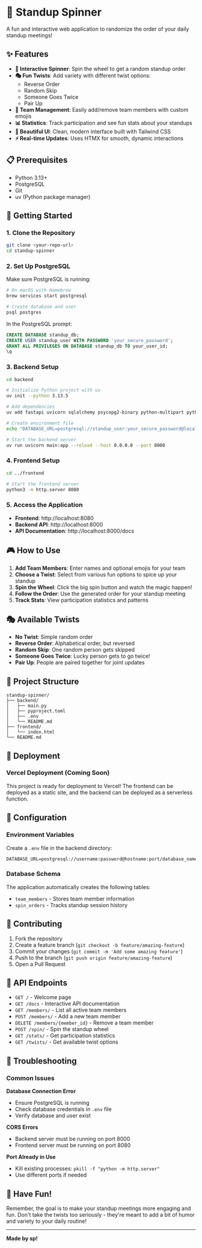 # 🎯 Standup Spinner

A fun and interactive web application to randomize the order of your daily standup meetings! 

## ✨ Features

- **🎰 Interactive Spinner**: Spin the wheel to get a random standup order
- **🎭 Fun Twists**: Add variety with different twist options:
  - Reverse Order
  - Random Skip
  - Someone Goes Twice
  - Pair Up
- **👥 Team Management**: Easily add/remove team members with custom emojis
- **📊 Statistics**: Track participation and see fun stats about your standups
- **🎨 Beautiful UI**: Clean, modern interface built with Tailwind CSS
- **⚡ Real-time Updates**: Uses HTMX for smooth, dynamic interactions



## 📋 Prerequisites

- Python 3.13+
- PostgreSQL
- Git
- uv (Python package manager)

## 🚀 Getting Started

### 1. Clone the Repository

```bash
git clone <your-repo-url>
cd standup-spinner
```

### 2. Set Up PostgreSQL

Make sure PostgreSQL is running:

```bash
# On macOS with Homebrew
brew services start postgresql

# Create database and user
psql postgres
```

In the PostgreSQL prompt:
```sql
CREATE DATABASE standup_db;
CREATE USER standup_user WITH PASSWORD 'your_secure_password';
GRANT ALL PRIVILEGES ON DATABASE standup_db TO your_user_id;
\q
```

### 3. Backend Setup

```bash
cd backend

# Initialize Python project with uv
uv init --python 3.13.5

# Add dependencies
uv add fastapi uvicorn sqlalchemy psycopg2-binary python-multipart python-dotenv

# Create environment file
echo "DATABASE_URL=postgresql://standup_user:your_secure_password@localhost/standup_db" > .env

# Start the backend server
uv run uvicorn main:app --reload --host 0.0.0.0 --port 8000
```

### 4. Frontend Setup

```bash
cd ../frontend

# Start the frontend server
python3 -m http.server 8080
```

### 5. Access the Application

- **Frontend**: http://localhost:8080
- **Backend API**: http://localhost:8000
- **API Documentation**: http://localhost:8000/docs

## 🎮 How to Use

1. **Add Team Members**: Enter names and optional emojis for your team
2. **Choose a Twist**: Select from various fun options to spice up your standup
3. **Spin the Wheel**: Click the big spin button and watch the magic happen!
4. **Follow the Order**: Use the generated order for your standup meeting
5. **Track Stats**: View participation statistics and patterns

## 🎭 Available Twists

- **No Twist**: Simple random order
- **Reverse Order**: Alphabetical order, but reversed
- **Random Skip**: One random person gets skipped
- **Someone Goes Twice**: Lucky person gets to go twice!
- **Pair Up**: People are paired together for joint updates

## 📂 Project Structure

```
standup-spinner/
├── backend/
│   ├── main.py              
│   ├── pyproject.toml       
│   ├── .env                 
│   └── README.md           
├── frontend/
│   └── index.html          
└── README.md               
```

## 🚀 Deployment

### Vercel Deployment (Coming Soon)

This project is ready for deployment to Vercel! The frontend can be deployed as a static site, and the backend can be deployed as a serverless function.

## 🔧 Configuration

### Environment Variables

Create a `.env` file in the backend directory:

```env
DATABASE_URL=postgresql://username:password@hostname:port/database_name
```

### Database Schema

The application automatically creates the following tables:
- `team_members` - Stores team member information
- `spin_orders` - Tracks standup session history

## 🤝 Contributing

1. Fork the repository
2. Create a feature branch (`git checkout -b feature/amazing-feature`)
3. Commit your changes (`git commit -m 'Add some amazing feature'`)
4. Push to the branch (`git push origin feature/amazing-feature`)
5. Open a Pull Request

## 📝 API Endpoints

- `GET /` - Welcome page
- `GET /docs` - Interactive API documentation
- `GET /members/` - List all active team members
- `POST /members/` - Add a new team member
- `DELETE /members/{member_id}` - Remove a team member
- `POST /spin/` - Spin the standup wheel
- `GET /stats/` - Get participation statistics
- `GET /twists/` - Get available twist options

## 🐛 Troubleshooting

### Common Issues

**Database Connection Error**
- Ensure PostgreSQL is running
- Check database credentials in `.env` file
- Verify database and user exist

**CORS Errors**
- Backend server must be running on port 8000
- Frontend server must be running on port 8080

**Port Already in Use**
- Kill existing processes: `pkill -f "python -m http.server"`
- Use different ports if needed

## 🎉 Have Fun!

Remember, the goal is to make your standup meetings more engaging and fun. Don't take the twists too seriously - they're meant to add a bit of humor and variety to your daily routine!

---

**Made by sp!**
